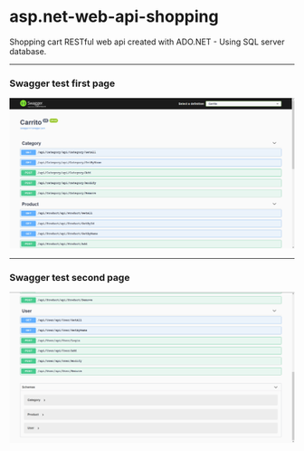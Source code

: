 # asp.net-web-api-shopping
Shopping cart RESTful web api created with ADO.NET - Using SQL server database.

---

### Swagger test first page

![plot](./Images/swagger-1.png)

---

### Swagger test second page

![plot](./Images/swagger-2.png)
